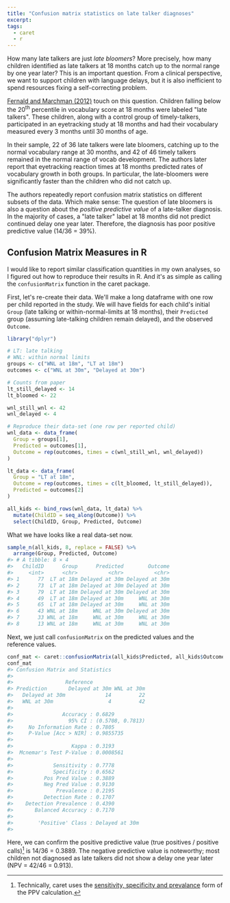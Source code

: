 ```yaml
---
title: "Confusion matrix statistics on late talker diagnoses"
excerpt:
tags:
  - caret
  - r
---
```


How many late talkers are just _late bloomers_? More precisely, how many
children identified as late talkers at 18 months catch up to the normal range
by one year later? This is an important question. From a clinical perspective,
we want to support children with language delays, but it is also inefficient to
spend resources fixing a self-correcting problem.

[Fernald and Marchman (2012)](https://www.ncbi.nlm.nih.gov/pmc/articles/PMC3266972/) 
touch on this question. Children falling below the 20<sup>th</sup> percentile in
vocabulary score at 18 months were labeled "late talkers". These children, along
with a control group of timely-talkers, participated in an eyetracking study at
18 months and had their vocabulary measured every 3 months until 30 months of
age.

In their sample, 22 of 36 late talkers were late bloomers, catching up to the
normal vocabulary range at 30 months, and 42 of 46 timely talkers remained in
the normal range of vocab development. The authors later report that eyetracking
reaction times at 18 months predicted rates of vocabulary growth in both groups.
In particular, the late-bloomers were significantly faster than the children who
did not catch up.

The authors repeatedly report confusion matrix statistics on different subsets
of the data. Which make sense: The question of late bloomers is also a question
about the _positive predictive value_ of a late-talker diagnosis. In the
majority of cases, a "late talker" label at 18 months did not predict continued
delay one year later. Therefore, the diagnosis has poor positive predictive
value (14/36 = 39%).

## Confusion Matrix Measures in R

I would like to report similar classification quantities in my own analyses, so
I figured out how to reproduce their results in R. And it's as simple as calling
the `confusionMatrix` function in the caret package. 

First, let's re-create their data. We'll make a long dataframe with one row
per child reported in the study. We will have fields for each child's initial
`Group` (late talking or within-normal-limits at 18 months), their `Predicted`
group (assuming late-talking children remain delayed), and the observed
`Outcome`.


```r
library("dplyr")

# LT: late talking
# WNL: within normal limits
groups <- c("WNL at 18m", "LT at 18m")
outcomes <- c("WNL at 30m", "Delayed at 30m")

# Counts from paper
lt_still_delayed <- 14
lt_bloomed <- 22

wnl_still_wnl <- 42
wnl_delayed <- 4

# Reproduce their data-set (one row per reported child)
wnl_data <- data_frame(
  Group = groups[1],
  Predicted = outcomes[1],
  Outcome = rep(outcomes, times = c(wnl_still_wnl, wnl_delayed))
)

lt_data <- data_frame(
  Group = "LT at 18m",
  Outcome = rep(outcomes, times = c(lt_bloomed, lt_still_delayed)),
  Predicted = outcomes[2]
)

all_kids <- bind_rows(wnl_data, lt_data) %>%
  mutate(ChildID = seq_along(Outcome)) %>% 
  select(ChildID, Group, Predicted, Outcome)
```

What we have looks like a real data-set now.




```r
sample_n(all_kids, 8, replace = FALSE) %>% 
  arrange(Group, Predicted, Outcome)
#> # A tibble: 8 × 4
#>   ChildID      Group      Predicted        Outcome
#>     <int>      <chr>          <chr>          <chr>
#> 1      77  LT at 18m Delayed at 30m Delayed at 30m
#> 2      73  LT at 18m Delayed at 30m Delayed at 30m
#> 3      79  LT at 18m Delayed at 30m Delayed at 30m
#> 4      49  LT at 18m Delayed at 30m     WNL at 30m
#> 5      65  LT at 18m Delayed at 30m     WNL at 30m
#> 6      43 WNL at 18m     WNL at 30m Delayed at 30m
#> 7      33 WNL at 18m     WNL at 30m     WNL at 30m
#> 8      13 WNL at 18m     WNL at 30m     WNL at 30m
```

Next, we just call `confusionMatrix` on the predicted values and the reference
values.


```r
conf_mat <- caret::confusionMatrix(all_kids$Predicted, all_kids$Outcome)
conf_mat
#> Confusion Matrix and Statistics
#> 
#>                 Reference
#> Prediction       Delayed at 30m WNL at 30m
#>   Delayed at 30m             14         22
#>   WNL at 30m                  4         42
#>                                           
#>                Accuracy : 0.6829          
#>                  95% CI : (0.5708, 0.7813)
#>     No Information Rate : 0.7805          
#>     P-Value [Acc > NIR] : 0.9855735       
#>                                           
#>                   Kappa : 0.3193          
#>  Mcnemar's Test P-Value : 0.0008561       
#>                                           
#>             Sensitivity : 0.7778          
#>             Specificity : 0.6562          
#>          Pos Pred Value : 0.3889          
#>          Neg Pred Value : 0.9130          
#>              Prevalence : 0.2195          
#>          Detection Rate : 0.1707          
#>    Detection Prevalence : 0.4390          
#>       Balanced Accuracy : 0.7170          
#>                                           
#>        'Positive' Class : Delayed at 30m  
#> 
```



Here, we can confirm the positive predictive value (true positives / positive
calls)[^PPV] is 14/36 = 0.3889. The negative predictive value is noteworthy;
most children not diagnosed as late talkers did not show a delay one year later
(NPV = 42/46 = 0.913).

[^PPV]: Technically, caret uses the [sensitivity, specificity and prevalance](https://en.wikipedia.org/wiki/Positive_and_negative_predictive_values) form of the PPV calculation.
